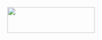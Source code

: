 <img src="https://cdn.discordapp.com/attachments/744666064230678715/1087098428787540089/Logo-15.png" style="width:200; height:60">
